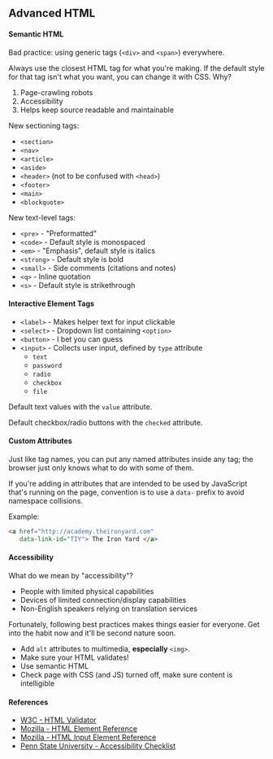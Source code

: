 ## Advanced HTML

#### Semantic HTML

Bad practice: using generic tags (`<div>` and `<span>`) everywhere.

Always use the closest HTML tag for what you're making. If the default style for that tag isn't what you want, you can change it with CSS. Why?

1. Page-crawling robots
2. Accessibility
3. Helps keep source readable and maintainable

New sectioning tags:

* `<section>`
* `<nav>`
* `<article>`
* `<aside>`
* `<header>` (not to be confused with `<head>`)
* `<footer>`
* `<main>`
* `<blockquote>`

New text-level tags:

* `<pre>` - "Preformatted"
* `<code>` - Default style is monospaced
* `<em>` - "Emphasis", default style is italics
* `<strong>` - Default style is bold
* `<small>` - Side comments (citations and notes)
* `<q>` - Inline quotation
* `<s>` - Default style is strikethrough

#### Interactive Element Tags

* `<label>` - Makes helper text for input clickable
* `<select>` - Dropdown list containing `<option>`
* `<button>` - I bet you can guess
* `<input>` - Collects user input, defined by `type` attribute
    * `text`
    * `password`
    * `radio`
    * `checkbox`
    * `file`

Default text values with the `value` attribute.

Default checkbox/radio buttons with the `checked` attribute.

#### Custom Attributes

Just like tag names, you can put any named attributes inside any tag; the browser just only knows what to do with some of them.

If you're adding in attributes that are intended to be used by JavaScript that's running on the page, convention is to use a `data-` prefix to avoid namespace collisions.

Example:

```html
<a href="http://academy.theironyard.com"
   data-link-id="TIY"> The Iron Yard </a>
```

#### Accessibility

What do we mean by "accessibility"?

* People with limited physical capabilities
* Devices of limited connection/display capabilities
* Non-English speakers relying on translation services

Fortunately, following best practices makes things easier for everyone. Get into the habit now and it'll be second nature soon.

* Add `alt` attributes to multimedia, **especially** `<img>`.
* Make sure your HTML validates!
* Use semantic HTML
* Check page with CSS (and JS) turned off, make sure content is intelligible

#### References

* [W3C - HTML Validator](http://validator.w3.org/)
* [Mozilla - HTML Element Reference](https://developer.mozilla.org/en-US/docs/Web/HTML/Element)
* [Mozilla - HTML Input Element Reference](https://developer.mozilla.org/en-US/docs/Web/HTML/Element/Input)
* [Penn State University - Accessibility Checklist](http://accessibility.psu.edu/checklist)
